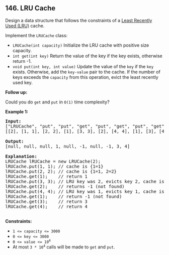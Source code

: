 ## 146. LRU Cache

Design a data structure that follows the constraints of a [Least Recently Used (LRU)](https://en.wikipedia.org/wiki/Cache_replacement_policies#LRU) cache.

Implement the `LRUCache` class:

- `LRUCache(int capacity)` Initialize the LRU cache with positive size capacity.
- `int get(int key)` Return the value of the key if the key exists, otherwise return -1.
- `void put(int key, int value)` Update the value of the `key` if the `key` exists. Otherwise, add the `key-value` pair to the cache. If the number of keys exceeds the `capacity` from this operation, evict the least recently used key.

**Follow up:**

Could you do `get` and `put` in `O(1)` time complexity?

**Example 1:**

<pre>
<b>Input:</b> 
["LRUCache", "put", "put", "get", "put", "get", "put", "get", "get", "get"]
[[2], [1, 1], [2, 2], [1], [3, 3], [2], [4, 4], [1], [3], [4]]

<b>Output:</b> 
[null, null, null, 1, null, -1, null, -1, 3, 4]

<b>Explanation:</b>
LRUCache lRUCache = new LRUCache(2);
lRUCache.put(1, 1); // cache is {1=1}
lRUCache.put(2, 2); // cache is {1=1, 2=2}
lRUCache.get(1);    // return 1
lRUCache.put(3, 3); // LRU key was 2, evicts key 2, cache is {1=1, 3=3}
lRUCache.get(2);    // returns -1 (not found)
lRUCache.put(4, 4); // LRU key was 1, evicts key 1, cache is {4=4, 3=3}
lRUCache.get(1);    // return -1 (not found)
lRUCache.get(3);    // return 3
lRUCache.get(4);    // return 4

</pre>


**Constraints:**
- `1 <= capacity <= 3000`
- `0 <= key <= 3000`
- <code>0 <= value <= 10<sup>4</sup></code>
- At most <code>3 * 10<sup>4</sup></code> calls will be made to `get` and `put`.